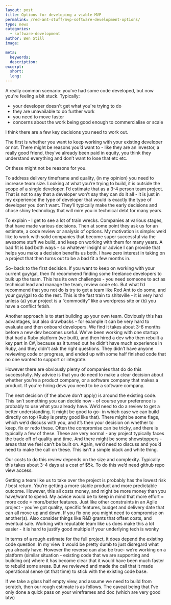 ```yaml
---
layout: post
title: Options for developing a viable MVP
permalink: /red-ant-stuff/mvp-software-development-options/
type: news
categories:
  - software-development
author: Ben Still
image:

meta:
  keywords: 
  description: 
excerpt:
  short: 
  long: 
---
```


A really common scenario: you've had some code developed, but now you're feeling a bit stuck. Typically:
- your developer doesn't get what you're trying to do
- they are unavailable to do further work
- you need to move faster
- concerns about the work being good enough to commercialise or scale


I think there are a few key decisions you need to work out.

The first is whether you want to keep working with your existing developer or not. There might be reasons you’d want to - like they are an investor, a really good friend, they’ve already been paid in equity, you think they understand everything and don’t want to lose that etc etc.

Or these might not be reasons for you.

To address delivery timeframe and quality, (in my opinion) you need to increase team size. Looking at what you’re trying to build, it is outside the scope of a single developer. I’d estimate that as a 3-4 person team project. That is not to say that a developer won’t say they can do it all - it is just in my experience the type of developer that would is exactly the type of developer you don’t want. They’ll typically make the early decisions and chose shiny technology that will mire you in technical debt for many years.

To explain - I get to see a lot of train wrecks. Companies at various stages, that have made various decisions. Then at some point they ask us for an estimate, a code review or analysis of options. My motivation is simple: we’d like to work with solid companies that become super successful via the awesome stuff we build, and keep on working with them for many years. A bad fit is bad both ways - so whatever insight or advice I can provide that helps you make a decision benefits us both. I have zero interest in taking on a project that then turns out to be a bad fit a few months in.

So- back to the first decision. If you want to keep on working with your current guy/gal, then I’d recommend finding some freelance developers to bulk up the team. This has its own challenges - you need someone to act as technical lead and manage the team, review code etc. But what I’d recommend that you not do is try to get a team like Red Ant to do some, and your guy/gal to do the rest. This is the fast train to shitsville - it is very hard unless (a) your project is a “commodity” like a wordpress site or (b) you have a conflict fetish.

Another approach is to start building up your own team. Obviously this has advantages, but also drawbacks - for example it can be very hard to evaluate and then onboard developers. We find it takes about 3-6 months before a new dev becomes useful. We've been working with one startup that had a Ruby platform (we built), and then hired a dev who then rebuilt a key part in C#, because as it turned out he didn’t have much experience in Ruby, and they didn't ask the right questions. They didn’t have anyone reviewing code or progress, and ended up with some half finished code that no one wanted to support or integrate.

However there are obviously plenty of companies that do do this successfully. My advice is that you do need to make a clear decision about whether you’re a product company, or a software company that makes a product. If you're hiring devs you need to be a software company.

The next decision (if the above don’t apply) is around the existing code. This isn’t something you can decide now - of course your preference is probably to use what you already have. We’d need to do a review to get a better understanding. It might be good to go- in which case we can build directly on top (Ruby is pretty good like that). There might be some flags, which we’d discuss with you, and it’s then your decision on whether to keep, fix or redo these. Often the compromise can be tricky, and there is typically a few of these. These are very normal - any project typically faces the trade off of quality and time. And there might be some showstoppers - areas that we feel can’t be built on. Again, we’d need to discuss and you’d need to make the call on these. This isn't a simple black and white thing.

Our costs to do this review depends on the size and complexity. Typically this takes about 3-4 days at a cost of $5k. To do this we’d need github repo view access.

Getting a team like us to take over the project is probably has the lowest risk / best return. You’re getting a more stable product and more predictable outcome. However, this all costs money, and might be more money than you have/want to spend. My advice would be to keep in mind that more effort = more code = more/better features. Just like other constraints in an Agile project - you’ve got quality, specific features, budget and delivery date that can all move up and down. If you fix one you might need to compromise on another(s). Also consider things like R&D grants that offset costs, and eventual sale. Working with reputable team like us does make this a lot easier - it is hard to justify good multiple if your underlying tech is wonky

In terms of a rough estimate for the full project, it does depend the existing code question. In my view it would be pretty dumb to just disregard what you already have. However the reverse can also be true- we’re working on a platform (similar situation - existing code that we are supporting and building on) where it has become clear that it would have been much faster to rebuild some areas. But we reviewed and made the call that it made operational sense (at that time) to stick with the existing code base.

If we take a glass half empty view, and assume we need to build from scratch, then our rough estimate is as follows. The caveat being that I’ve only done a quick pass on your wireframes and doc (which are very good btw)